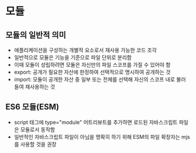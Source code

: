 # 모듈

## 모듈의 일반적 의미

- 애플리케이션을 구성하는 개별적 요소로서 재사용 가능한 코드 조각
- 일반적으로 모듈은 기능을 기준으로 파일 단위로 분리함
- 이때 모듈이 성립하려면 모듈은 자신만의 파일 스코프를 가질 수 있어야 함
- export: 공개가 필요한 자산에 한정하여 선택적으로 명시하여 공개하는 것
- import: 모듈이 공개한 자산 중 일부 또는 전체를 선택해 자신의 스코프 내로 불러들여 재사용하는 것

## ES6 모듈(ESM)

- script 태그에 type="module" 어트리뷰트를 추가하면 로드된 자바스크립트 파일은 모듈로서 동작함
- 일반적인 자바스크립트 파일이 아님을 명확히 하기 위해 ESM의 파일 확장자는 mjs를 사용할 것을 권장
